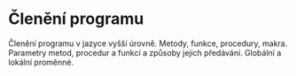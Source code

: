 # Členění programu

Členění programu v jazyce vyšší úrovně. Metody, funkce, procedury, makra. Parametry metod,
procedur a funkcí a způsoby jejich předávání. Globální a lokální proměnné.


